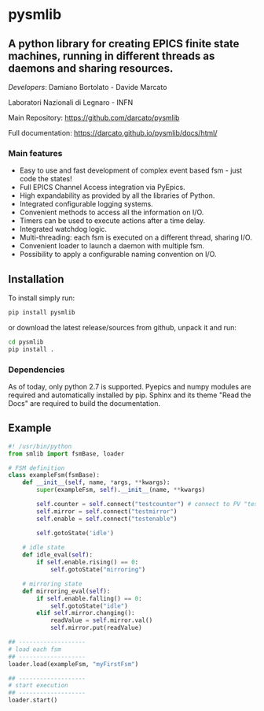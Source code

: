 # pysmlib

## A python library for creating EPICS finite state machines, running in different threads as daemons and sharing resources.

_Developers_: Damiano Bortolato - Davide Marcato

Laboratori Nazionali di Legnaro - INFN

Main Repository: https://github.com/darcato/pysmlib

Full documentation: https://darcato.github.io/pysmlib/docs/html/

### Main features

- Easy to use and fast development of complex event based fsm - just code the states!
- Full EPICS Channel Access integration via PyEpics.
- High expandability as provided by all the libraries of Python.
- Integrated configurable logging systems.
- Convenient methods to access all the information on I/O.
- Timers can be used to execute actions after a time delay.
- Integrated watchdog logic.
- Multi-threading: each fsm is executed on a different thread, sharing I/O.
- Convenient loader to launch a daemon with multiple fsm.
- Possibility to apply a configurable naming convention on I/O.

## Installation

To install simply run:

``` bash
pip install pysmlib
```

or download the latest release/sources from github, unpack it and run:

``` bash
cd pysmlib
pip install .
```

### Dependencies

As of today, only python 2.7 is supported. Pyepics and numpy modules are
required and automatically installed by pip. Sphinx and its theme "Read the
Docs" are required to build the documentation.

## Example

``` python
#! /usr/bin/python
from smlib import fsmBase, loader

# FSM definition
class exampleFsm(fsmBase):
    def __init__(self, name, *args, **kwargs):
        super(exampleFsm, self).__init__(name, **kwargs)

        self.counter = self.connect("testcounter") # connect to PV "testcounter"
        self.mirror = self.connect("testmirror")
        self.enable = self.connect("testenable")

        self.gotoState('idle')
    
    # idle state
    def idle_eval(self):
        if self.enable.rising() == 0:
            self.gotoState("mirroring")

    # mirroring state
    def mirroring_eval(self):
        if self.enable.falling() == 0:
            self.gotoState("idle")
        elif self.mirror.changing():
            readValue = self.mirror.val()
            self.mirror.put(readValue)

## -------------------
# load each fsm
## -------------------
loader.load(exampleFsm, "myFirstFsm")

## -------------------
# start execution
## -------------------
loader.start()
```
